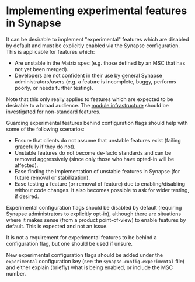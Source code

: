 # Implementing experimental features in Synapse

It can be desirable to implement "experimental" features which are disabled by
default and must be explicitly enabled via the Synapse configuration. This is
applicable for features which:

* Are unstable in the Matrix spec (e.g. those defined by an MSC that has not yet been merged).
* Developers are not confident in their use by general Synapse administrators/users
  (e.g. a feature is incomplete, buggy, performs poorly, or needs further testing).

Note that this only really applies to features which are expected to be desirable
to a broad audience. The [module infrastructure](../modules/index.md) should be
investigated for non-standard features.

Guarding experimental features behind configuration flags should help with some
of the following scenarios:

* Ensure that clients do not assume that unstable features exist (failing
  gracefully if they do not).
* Unstable features do not become de-facto standards and can be removed
  aggressively (since only those who have opted-in will be affected).
* Ease finding the implementation of unstable features in Synapse (for future
  removal or stabilization).
* Ease testing a feature (or removal of feature) due to enabling/disabling without
  code changes. It also becomes possible to ask for wider testing, if desired.

Experimental configuration flags should be disabled by default (requiring Synapse
administrators to explicitly opt-in), although there are situations where it makes
sense (from a product point-of-view) to enable features by default. This is
expected and not an issue.

It is not a requirement for experimental features to be behind a configuration flag,
but one should be used if unsure.

New experimental configuration flags should be added under the `experimental`
configuration key (see the `synapse.config.experimental` file) and either explain
(briefly) what is being enabled, or include the MSC number.
